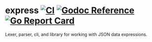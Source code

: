 # express [![CI](https://github.com/pchchv/express/workflows/CI/badge.svg)](https://github.com/pchchv/express/actions?query=workflow%3ACI+event%3Apush) [![Godoc Reference](https://pkg.go.dev/badge/github.com/pchchv/express)](https://pkg.go.dev/github.com/pchchv/express) [![Go Report Card](https://goreportcard.com/badge/github.com/pchchv/express)](https://goreportcard.com/report/github.com/pchchv/express)

Lexer, parser, cli, and library for working with JSON data expressions.
